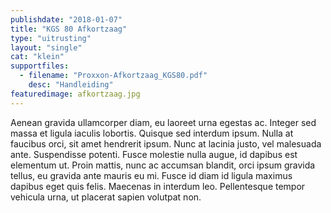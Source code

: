 ```yaml
---
publishdate: "2018-01-07"
title: "KGS 80 Afkortzaag"
type: "uitrusting"
layout: "single"
cat: "klein"
supportfiles:
  - filename: "Proxxon-Afkortzaag_KGS80.pdf"
    desc: "Handleiding"
featuredimage: afkortzaag.jpg
---
```

Aenean gravida ullamcorper diam, eu laoreet urna egestas ac. Integer sed massa et ligula iaculis lobortis. Quisque sed interdum ipsum. Nulla at faucibus orci, sit amet hendrerit ipsum. Nunc at lacinia justo, vel malesuada ante. Suspendisse potenti. Fusce molestie nulla augue, id dapibus est elementum ut. Proin mattis, nunc ac accumsan blandit, orci ipsum gravida tellus, eu gravida ante mauris eu mi. Fusce id diam id ligula maximus dapibus eget quis felis. Maecenas in interdum leo. Pellentesque tempor vehicula urna, ut placerat sapien volutpat non. 